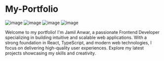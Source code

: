 # My-Portfolio

![image](https://github.com/user-attachments/assets/fa6cd67b-64c6-4ccc-b888-4572c5709a7f)
![image](https://github.com/user-attachments/assets/bf31c848-6d58-4c02-81cc-c0a8f4c7b184)
![image](https://github.com/user-attachments/assets/ac970b24-640f-4d87-8326-07a96a1911d9)
![image](https://github.com/user-attachments/assets/432f69f3-9b01-412c-865a-41c9583186ba)


Welcome to my portfolio! I'm Jamil Anwar, a passionate Frontend Developer specializing in building intuitive and scalable web applications. With a strong foundation in React, TypeScript, and modern web technologies, I focus on delivering high-quality user experiences. Explore my latest projects showcasing my skills and creativity.
